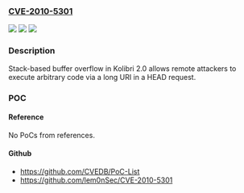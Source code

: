 ### [CVE-2010-5301](https://cve.mitre.org/cgi-bin/cvename.cgi?name=CVE-2010-5301)
![](https://img.shields.io/static/v1?label=Product&message=n%2Fa&color=blue)
![](https://img.shields.io/static/v1?label=Version&message=n%2Fa&color=blue)
![](https://img.shields.io/static/v1?label=Vulnerability&message=n%2Fa&color=brighgreen)

### Description

Stack-based buffer overflow in Kolibri 2.0 allows remote attackers to execute arbitrary code via a long URI in a HEAD request.

### POC

#### Reference
No PoCs from references.

#### Github
- https://github.com/CVEDB/PoC-List
- https://github.com/lem0nSec/CVE-2010-5301

